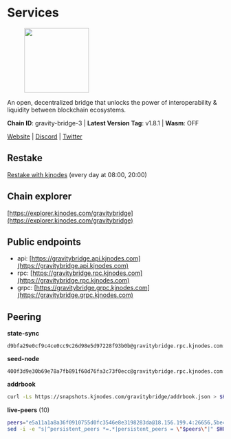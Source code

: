 # Services

<figure><img src="https://raw.githubusercontent.com/kj89/testnet_manuals/main/pingpub/logos/gravitybridge.png" width="150" alt=""><figcaption></figcaption></figure>

An open, decentralized bridge that unlocks the power of  interoperability & liquidity between blockchain ecosystems.

**Chain ID**: gravity-bridge-3 | **Latest Version Tag**: v1.8.1 | **Wasm**: OFF

[Website](https://www.gravitybridge.net) | [Discord](https://discord.gg/ARV8dTSjAk) | [Twitter](https://twitter.com/gravity_bridge)

## Restake

[Restake with kjnodes](https://restake.app/gravitybridge/gravityvaloper1nw3uavthnjwsgrrjzav2wdg9m0pw7k4fc7hvlz) (every day at 08:00, 20:00)
## Chain explorer
[https://explorer.kjnodes.com/gravitybridge](https://explorer.kjnodes.com/gravitybridge)

## Public endpoints

* api: [https://gravitybridge.api.kjnodes.com](https://gravitybridge.api.kjnodes.com)
* rpc: [https://gravitybridge.rpc.kjnodes.com](https://gravitybridge.rpc.kjnodes.com)
* grpc: [https://gravitybridge.grpc.kjnodes.com](https://gravitybridge.grpc.kjnodes.com)

## Peering

**state-sync**

```text
d9bfa29e0cf9c4ce0cc9c26d98e5d97228f93b0b@gravitybridge.rpc.kjnodes.com:26656
```

**seed-node**

```text
400f3d9e30b69e78a7fb891f60d76fa3c73f0ecc@gravitybridge.rpc.kjnodes.com:26659
```

**addrbook**
```bash
curl -Ls https://snapshots.kjnodes.com/gravitybridge/addrbook.json > $HOME/.gravity/config/addrbook.json
```

**live-peers** (10)
```bash
peers="e5a11a1a8a36f0910755d0fc3546e8e3198283da@18.156.199.4:26656,5be48b960e6fc61c0879e86854b9f05d3ddc3522@46.4.91.49:27656,d9bfa29e0cf9c4ce0cc9c26d98e5d97228f93b0b@65.109.88.38:26656,811817c6ddc112ed37f7cd71c6bbae186f1e8239@135.125.188.17:34095,9c3beda36b4e6d0a14fcb4e1a7823bb5495bcb10@159.69.58.176:26656,cdb12d97706e295640e067c9424e8f24e01c131b@45.32.216.243:26656,46374f308b7cbf6a8d8242bad8666760b433cb9d@62.171.164.145:26656,ca4270ebed73b4d0982450aac16fe08860410fac@142.132.248.138:26626,df243a4c65b436fb4c81bf71b83ce9de865fea5a@213.239.207.165:26656,572d417e11368f588d110efdeb7102a6a3c0752d@161.35.224.108:26656"
sed -i -e "s|^persistent_peers *=.*|persistent_peers = \"$peers\"|" $HOME/.gravity/config/config.toml
```
